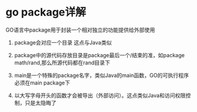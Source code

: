 # go package详解

GO语言中package用于封装一个相对独立的功能提供给外部使用

1. package会对应一个目录 这点与Java类似

2. package中的源代码存放目录是package最后一个/结束的准，如package math/rand,那么所源代码都在rand目录下

3. main是一个特殊的package名字，类似Java的main函数，GO的可执行程序必须在main package下

4. 以大写字母开头的函数才会被导出（外部访问）。这点类似Java和访问权限控制，只是太隐晦了
